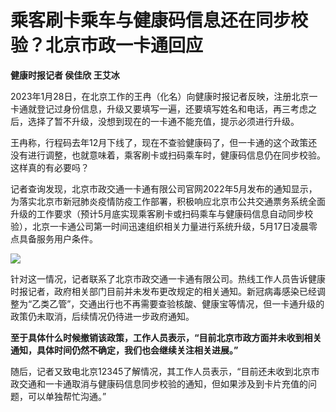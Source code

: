 # 乘客刷卡乘车与健康码信息还在同步校验？北京市政一卡通回应

**健康时报记者 侯佳欣 王艾冰**

2023年1月28日，在北京工作的王冉（化名）向健康时报记者反映，注册北京一卡通就登记过身份信息，升级又要填写一遍，还要填写姓名和电话，再三考虑之后，选择了暂不升级，没想到现在的一卡通不能充值，提示必须进行升级。

王冉称，行程码去年12月下线了，现在不查验健康码了，但一卡通的这个政策还没有进行调整，也就意味着，乘客刷卡或扫码乘车时，健康码信息仍在同步校验。这样真的有必要吗？

记者查询发现，北京市政交通一卡通有限公司官网2022年5月发布的通知显示，为落实北京市新冠肺炎疫情防疫工作部署，积极响应北京市公共交通票务系统全面升级的工作要求（预计5月底实现乘客刷卡或扫码乘车与健康码信息自动同步校验），北京一卡通公司第一时间迅速组织相关力量进行系统升级，5月17日凌晨零点具备服务用户条件。

![](https://inews.gtimg.com/newsapp_bt/0/15630547759/1000)

针对这一情况，记者联系了北京市政交通一卡通有限公司。热线工作人员告诉健康时报记者，政府相关部门目前并未发布更改规定的相关通知。新冠病毒感染已经调整为“乙类乙管”，交通出行也不再需要查验核酸、健康宝等情况，但一卡通升级的政策仍未取消，后续情况仍待进一步政府通知。

**至于具体什么时候撤销该政策，工作人员表示，“目前北京市政方面并未收到相关通知，具体时间仍然不确定，我们也会继续关注相关进展。”**

随后，记者又致电北京12345了解情况，其工作人员表示，“目前还未收到北京市政交通和一卡通取消与健康码信息同步校验的通知，但如果涉及到卡片充值的问题，可以单独帮忙沟通。”

